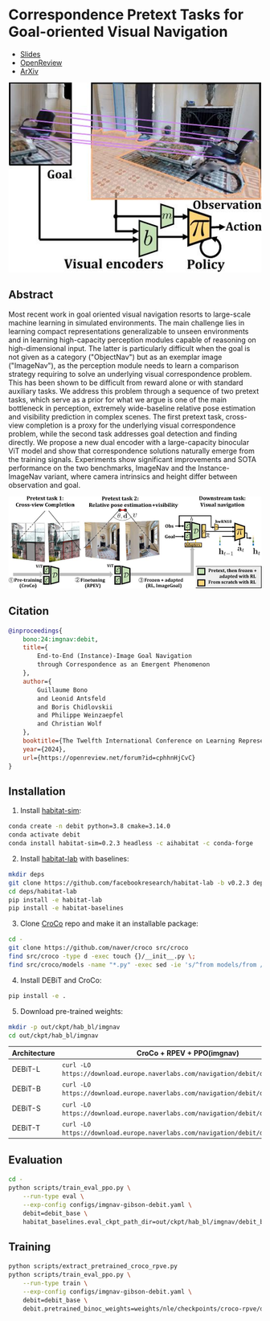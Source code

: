 # Correspondence Pretext Tasks for Goal-oriented Visual Navigation

* [Slides](https://iclr.cc/virtual/2024/poster/18282)
* [OpenReview](https://openreview.net/forum?id=cphhnHjCvC)
* [ArXiv](https://arxiv.org/abs/2309.16634)

![Teaser figure](assets/teaser.jpg)

## Abstract

Most recent work in goal oriented visual navigation resorts to large-scale machine learning in simulated environments.
The main challenge lies in learning compact representations generalizable to unseen environments and in learning high-capacity perception modules capable of reasoning on high-dimensional input.
The latter is particularly difficult when the goal is not given as a category ("ObjectNav") but as an exemplar image ("ImageNav"), as the perception module needs to learn a comparison strategy requiring to solve an underlying visual correspondence problem.
This has been shown to be difficult from reward alone or with standard auxiliary tasks.
We address this problem through a sequence of two pretext tasks, which serve as a prior for what we argue is one of the main bottleneck in perception, extremely wide-baseline relative pose estimation and visibility prediction in complex scenes.
The first pretext task, cross-view completion is a proxy for the underlying visual correspondence problem, while the second task addresses goal detection and finding directly.
We propose a new dual encoder with a large-capacity binocular ViT model and show that correspondence solutions naturally emerge from the training signals.
Experiments show significant improvements and SOTA performance on the two benchmarks, ImageNav and the Instance-ImageNav variant, where camera intrinsics and height differ between observation and goal.

![Training pipeline figure](assets/pipeline.jpg)

## Citation

```bibtex
@inproceedings{
    bono:24:imgnav:debit,
    title={
        End-to-End (Instance)-Image Goal Navigation
        through Correspondence as an Emergent Phenomenon
    },
    author={
        Guillaume Bono
        and Leonid Antsfeld
        and Boris Chidlovskii
        and Philippe Weinzaepfel
        and Christian Wolf
    },
    booktitle={The Twelfth International Conference on Learning Representations},
    year={2024},
    url={https://openreview.net/forum?id=cphhnHjCvC}
}
```

## Installation

1. Install [habitat-sim](https://github.com/facebookresearch/habitat-sim#installation):
```bash
conda create -n debit python=3.8 cmake=3.14.0
conda activate debit
conda install habitat-sim=0.2.3 headless -c aihabitat -c conda-forge
```
2. Install [habitat-lab](https://github.com/facebookresearch/habitat-lab#installation) with baselines:
```bash
mkdir deps
git clone https://github.com/facebookresearch/habitat-lab -b v0.2.3 deps/habitat-lab
cd deps/habitat-lab
pip install -e habitat-lab
pip install -e habitat-baselines
```
3. Clone [CroCo](https://github.com/naver/croco) repo and make it an installable package:
```bash
cd -
git clone https://github.com/naver/croco src/croco
find src/croco -type d -exec touch {}/__init__.py \;
find src/croco/models -name "*.py" -exec sed -ie 's/^from models/from /' {} \;
```
4. Install DEBiT and CroCo:
```bash
pip install -e .
```
5. Download pre-trained weights:
```bash
mkdir -p out/ckpt/hab_bl/imgnav
cd out/ckpt/hab_bl/imgnav
```
| Architecture |                             CroCo + RPEV + PPO(imgnav)                            |
| ------------ | --------------------------------------------------------------------------------- |
|   DEBiT-L    | `curl -LO https://download.europe.naverlabs.com/navigation/debit/debit_large.pth` |
|   DEBiT-B    | `curl -LO https://download.europe.naverlabs.com/navigation/debit/debit_base.pth`  |
|   DEBiT-S    | `curl -LO https://download.europe.naverlabs.com/navigation/debit/debit_small.pth` |
|   DEBiT-T    | `curl -LO https://download.europe.naverlabs.com/navigation/debit/debit_tiny.pth`  |


## Evaluation
```bash
cd -
python scripts/train_eval_ppo.py \
    --run-type eval \
    --exp-config configs/imgnav-gibson-debit.yaml \
    debit=debit_base \
    habitat_baselines.eval_ckpt_path_dir=out/ckpt/hab_bl/imgnav/debit_base.pth
```

## Training
```bash
python scripts/extract_pretrained_croco_rpve.py
python scripts/train_eval_ppo.py \
    --run-type train \
    --exp-config configs/imgnav-gibson-debit.yaml \
    debit=debit_base \
    debit.pretrained_binoc_weights=weights/nle/checkpoints/croco-rpve/debit_base.pth
```
